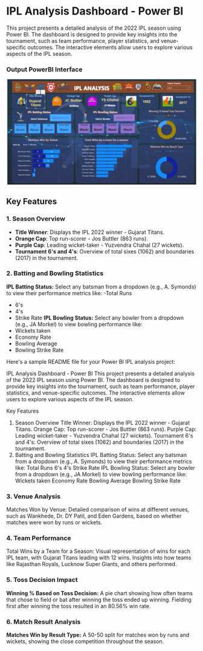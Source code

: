 # IPL Analysis Dashboard - Power BI
This project presents a detailed analysis of the 2022 IPL season using Power BI. The dashboard is designed to provide key insights into the tournament, such as team performance, player statistics, and venue-specific outcomes. The interactive elements allow users to explore various aspects of the IPL season.
### Output PowerBI Interface
![Output_PowerBI](images/powerBI.jpg)
## Key Features
### 1. Season Overview
- **Title Winner**: Displays the IPL 2022 winner - Gujarat Titans.
- **Orange Cap**: Top run-scorer - Jos Buttler (863 runs).
- **Purple Cap**: Leading wicket-taker - Yuzvendra Chahal (27 wickets).
- **Tournament 6's and 4's**: Overview of total sixes (1062) and boundaries (2017) in the tournament.
### 2. Batting and Bowling Statistics
**IPL Batting Status:**
Select any batsman from a dropdown (e.g., A. Symonds) to view their performance metrics like:
-Total Runs
- 6's
- 4's
- Strike Rate
**IPL Bowling Status:**
Select any bowler from a dropdown (e.g., JA Morkel) to view bowling performance like:
- Wickets taken
- Economy Rate
- Bowling Average
- Bowling Strike Rate

Here's a sample README file for your Power BI IPL analysis project:

IPL Analysis Dashboard - Power BI
This project presents a detailed analysis of the 2022 IPL season using Power BI. The dashboard is designed to provide key insights into the tournament, such as team performance, player statistics, and venue-specific outcomes. The interactive elements allow users to explore various aspects of the IPL season.

Key Features
1. Season Overview
Title Winner: Displays the IPL 2022 winner - Gujarat Titans.
Orange Cap: Top run-scorer - Jos Buttler (863 runs).
Purple Cap: Leading wicket-taker - Yuzvendra Chahal (27 wickets).
Tournament 6's and 4's: Overview of total sixes (1062) and boundaries (2017) in the tournament.
2. Batting and Bowling Statistics
IPL Batting Status:
Select any batsman from a dropdown (e.g., A. Symonds) to view their performance metrics like:
Total Runs
6's
4's
Strike Rate
IPL Bowling Status:
Select any bowler from a dropdown (e.g., JA Morkel) to view bowling performance like:
Wickets taken
Economy Rate
Bowling Average
Bowling Strike Rate
### 3. Venue Analysis
Matches Won by Venue: Detailed comparison of wins at different venues, such as Wankhede, Dr. DY Patil, and Eden Gardens, based on whether matches were won by runs or wickets.
### 4. Team Performance
Total Wins by a Team for a Season:
Visual representation of wins for each IPL team, with Gujarat Titans leading with 12 wins.
Insights into how teams like Rajasthan Royals, Lucknow Super Giants, and others performed.
### 5. Toss Decision Impact
**Winning % Based on Toss Decision:**
A pie chart showing how often teams that chose to field or bat after winning the toss ended up winning. Fielding first after winning the toss resulted in an 80.56% win rate.
### 6. Match Result Analysis
**Matches Win by Result Type:**
A 50-50 split for matches won by runs and wickets, showing the close competition throughout the season.

